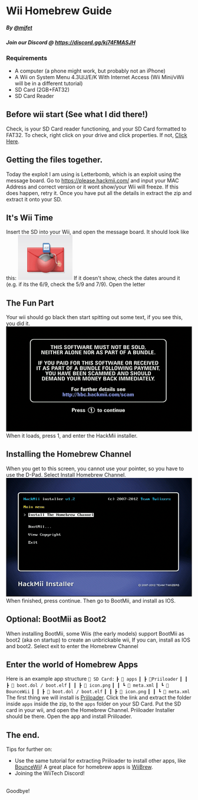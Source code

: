 ﻿# Wii Homebrew Guide
##### By [@mjfet](https://github.com/mjfet)
##### Join our Discord @ https://discord.gg/kj74FMASJH


### Requirements
- A computer (a phone might work, but probably not an iPhone)
- A Wii on System Menu 4.3U/J/E/K With Internet Access (Wii Mini/vWii will be in a different tutorial)
- SD Card (2GB+FAT32)
- SD Card Reader


## Before wii start (See what I did there!)
Check, is your SD Card reader functioning, and your SD Card formatted to FAT32. To check, right click on your drive and click properties. If not, [Click Here](fat32).


## Getting the files together.

Today the exploit I am using is Letterbomb, which is an exploit using the message board. 
Go to https://please.hackmii.com/ and input your MAC Address and correct version or it wont show/your Wii will freeze. If this does happen, retry it.
Once you have put all the details in extract the zip and extract it onto your SD.

## It's Wii Time

Insert the SD into your Wii, and open the message board. It should look like this:
![bomb](https://github.com/mjfet/wiihb/blob/main/bombbomb.png?raw=true)
If it doesn't show, check the dates around it (e.g. if its the 6/9, check the 5/9 and 7/9). Open the letter

## The Fun Part

Your wii should go black then start spitting out some text, if you see this, you did it. 
![dont get scammed](https://github.com/mjfet/wiihb/blob/main/ScamScreen.png?raw=true)
When it loads, press 1, and enter the HackMii installer.

## Installing the Homebrew Channel
When you get to this screen, you cannot use your pointer, so you have to use the D-Pad. Select Install Homebrew Channel.
![hbchannelinstall](https://github.com/mjfet/wiihb/blob/main/HBCHANNEL.png?raw=true)
When finished, press continue. Then go to BootMii, and install as IOS.

## Optional: BootMii as Boot2

When installing BootMii, some Wiis (the early models) support BootMii as boot2 (aka on startup) to create an unbrickable wii, If you can, install as IOS and boot2. Select exit to enter the Homebrew Channel


## Enter the world of Homebrew Apps
Here is an example app structure
`💾 SD Card:`
`┣ 📂 apps`
`┃ ┣ 📂Priiloader`
`┃ ┃ ┣ 📄 boot.dol / boot.elf`
`┃ ┃ ┣ 📄 icon.png`
`┃ ┃ ┗ 📄 meta.xml`
`┃ ┗ 📂BounceWii`
`┃ ┃ ┣ 📄 boot.dol / boot.elf`
`┃ ┃ ┣ 📄 icon.png`
`┃ ┃ ┗ 📄 meta.xml`
The first thing we will install is [Priiloader](https://hbb1.oscwii.org/hbb/priiloader/priiloader.zip). Click the link and extract the folder inside `apps` inside the zip, to the `apps` folder on your SD Card. Put the SD card in your wii, and open the Homebrew Channel. Priiloader Installer should be there. Open the app and install Priiloader.

## The end.
Tips for further on:

- Use the same tutorial for extracting Priiloader to install other apps, like [BounceWii](https://wiibrew.org/wiki/BounceWii)! A great place for homebrew apps is [WiiBrew](wiibrew.org).
- Joining the WiiTech Discord!
<br>
Goodbye!
